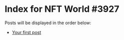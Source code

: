 # Index for NFT World #3927
Posts will be displayed in the order below:

- [Your first post](./001-first.md)

